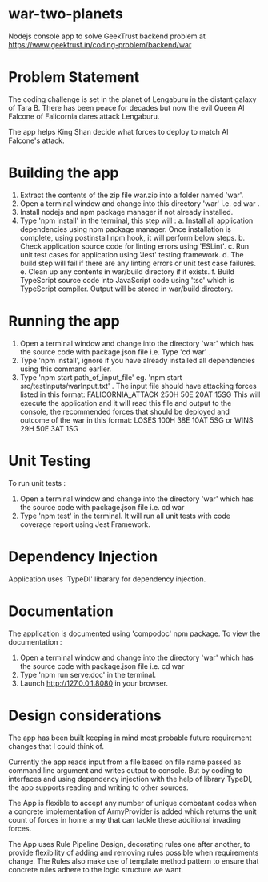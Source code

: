 # war-two-planets

Nodejs console app to solve GeekTrust backend problem at https://www.geektrust.in/coding-problem/backend/war

# Problem Statement

The coding challenge is set in the planet of Lengaburu in the distant galaxy of Tara B. There has been peace for decades but now the evil Queen Al Falcone of Falicornia dares attack Lengaburu.

The app helps King Shan decide what forces to deploy to match Al Falcone's attack.

# Building the app

1. Extract the contents of the zip file war.zip into a folder named 'war'.
2. Open a terminal window and change into this directory 'war' i.e. cd war .
3. Install nodejs and npm package manager if not already installed.
4. Type 'npm install' in the terminal, this step will :
   a. Install all application dependencies using npm package manager. Once installation is complete, using postinstall npm hook, it will perform below steps.
   b. Check application source code for linting errors using 'ESLint'.
   c. Run unit test cases for application using 'Jest' testing framework.
   d. The build step will fail if there are any linting errors or unit test case failures.
   e. Clean up any contents in war/build directory if it exists.
   f. Build TypeScript source code into JavaScript code using 'tsc' which is TypeScript compiler. Output will be stored in war/build directory.

# Running the app

1. Open a terminal window and change into the directory 'war' which has the source code with package.json file i.e. Type 'cd war' .
2. Type 'npm install', ignore if you have already installed all dependencies using this command earlier.
3. Type 'npm start path_of_input_file' eg. 'npm start src/testInputs/warInput.txt' .
   The input file should have attacking forces listed in this format: FALICORNIA_ATTACK 250H 50E 20AT 15SG
   This will execute the application and it will read this file and output to the console, the recommended forces that should be deployed and outcome of the war in this format: LOSES 100H 38E 10AT 5SG or WINS 29H 50E 3AT 1SG

# Unit Testing

To run unit tests :

1. Open a terminal window and change into the directory 'war' which has the source code with package.json file i.e. cd war
2. Type 'npm test' in the terminal. It will run all unit tests with code coverage report using Jest Framework.

# Dependency Injection

Application uses 'TypeDI' libarary for dependency injection.

# Documentation

The application is documented using 'compodoc' npm package.
To view the documentation :

1. Open a terminal window and change into the directory 'war' which has the source code with package.json file i.e. cd war
2. Type 'npm run serve:doc' in the terminal.
3. Launch http://127.0.0.1:8080 in your browser.

# Design considerations

The app has been built keeping in mind most probable future requirement changes that I could think of.

Currently the app reads input from a file based on file name passed as command line argument and writes output to console.
But by coding to interfaces and using dependency injection with the help of library TypeDI, the app supports reading and writing to other sources.

The App is flexible to accept any number of unique combatant codes when a concrete implementation of ArmyProvider is added which returns the unit count of forces in home army that can tackle these additional invading forces.

The App uses Rule Pipeline Design, decorating rules one after another, to provide flexibility of adding and removing rules possible when requirements change.
The Rules also make use of template method pattern to ensure that concrete rules adhere to the logic structure we want.
